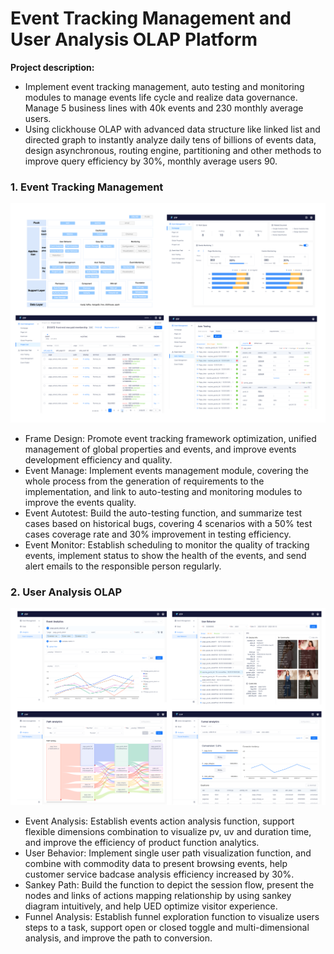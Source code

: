 # Event Tracking Management and User Analysis OLAP Platform

**Project description:** 
- Implement event tracking management, auto testing and monitoring modules to manage events life cycle and realize data governance. Manage 5 business lines with 40k events and 230 monthly average users.
- Using clickhouse OLAP with advanced data structure like linked list and directed graph to instantly analyze daily tens of billions of events data, design asynchronous, routing engine, partitioning and other methods to improve query efficiency by 30%, monthly average users 90.



### 1. Event Tracking Management

<img src="images/event/manage.png?raw=true"/>

- Frame Design: Promote event tracking framework optimization, unified management of global properties and events, and improve events development efficiency and quality.
- Event Manage: Implement events management module, covering the whole process from the generation of requirements to the implementation, and link to auto-testing and monitoring modules to improve the events quality.
- Event Autotest: Build the auto-testing function, and summarize test cases based on historical bugs, covering 4 scenarios with a 50% test cases coverage rate and 30% improvement in testing efficiency.
- Event Monitor: Establish scheduling to monitor the quality of tracking events, implement status to show the health of the events,  and send alert emails to the responsible person regularly.
  

### 2. User Analysis OLAP
<img src="images/event/user.png?raw=true"/>

- Event Analysis: Establish events action analysis function, support flexible dimensions combination to visualize pv, uv and duration time, and improve the efficiency of product function analytics.
- User Behavior: Implement single user path visualization function, and combine with commodity data to present browsing events, help customer service badcase analysis efficiency increased by 30%.
- Sankey Path: Build the function to depict the session flow, present the nodes and links of actions mapping relationship by using sankey diagram intuitively, and help UED optimize visitor experience.
- Funnel Analysis: Establish funnel exploration function to visualize users steps to a task, support open or closed toggle and multi-dimensional analysis, and improve the path to conversion.




